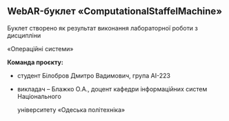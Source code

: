 ## WebAR-буклет «ComputationalStaffelMachine»

Буклет створено як результат виконання лабораторної роботи з дисципліни

«Операційні системи» 

**Команда проєкту:**

  - студент Білобров Дмитро Вадимович, група АІ-223

  - викладач – Блажко О.А., доцент кафедри інформаційних систем Національного

    університету «Одеська політехніка»
